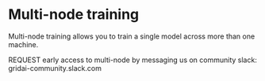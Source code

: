 # Multi-node training

Multi-node training allows you to train a single model across more than one machine.

REQUEST early access to multi-node by messaging us on community slack: gridai-community.slack.com



